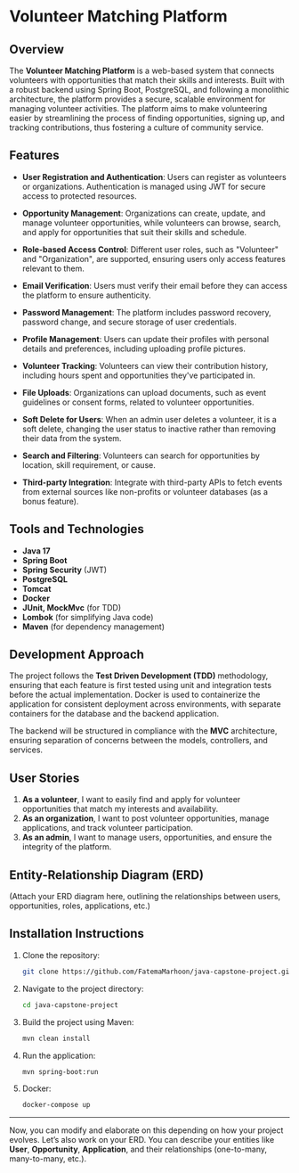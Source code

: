 
# Volunteer Matching Platform

## Overview

The **Volunteer Matching Platform** is a web-based system that connects volunteers with opportunities that match their skills and interests. Built with a robust backend using Spring Boot, PostgreSQL, and following a monolithic architecture, the platform provides a secure, scalable environment for managing volunteer activities. The platform aims to make volunteering easier by streamlining the process of finding opportunities, signing up, and tracking contributions, thus fostering a culture of community service.

## Features

- **User Registration and Authentication**: Users can register as volunteers or organizations. Authentication is managed using JWT for secure access to protected resources.
  
- **Opportunity Management**: Organizations can create, update, and manage volunteer opportunities, while volunteers can browse, search, and apply for opportunities that suit their skills and schedule.
  
- **Role-based Access Control**: Different user roles, such as "Volunteer" and "Organization", are supported, ensuring users only access features relevant to them.
  
- **Email Verification**: Users must verify their email before they can access the platform to ensure authenticity.
  
- **Password Management**: The platform includes password recovery, password change, and secure storage of user credentials.
  
- **Profile Management**: Users can update their profiles with personal details and preferences, including uploading profile pictures.
  
- **Volunteer Tracking**: Volunteers can view their contribution history, including hours spent and opportunities they've participated in.
  
- **File Uploads**: Organizations can upload documents, such as event guidelines or consent forms, related to volunteer opportunities.
  
- **Soft Delete for Users**: When an admin user deletes a volunteer, it is a soft delete, changing the user status to inactive rather than removing their data from the system.

- **Search and Filtering**: Volunteers can search for opportunities by location, skill requirement, or cause.
  
- **Third-party Integration**: Integrate with third-party APIs to fetch events from external sources like non-profits or volunteer databases (as a bonus feature).

## Tools and Technologies

- **Java 17**
- **Spring Boot**
- **Spring Security** (JWT)
- **PostgreSQL**
- **Tomcat**
- **Docker**
- **JUnit, MockMvc** (for TDD)
- **Lombok** (for simplifying Java code)
- **Maven** (for dependency management)

## Development Approach

The project follows the **Test Driven Development (TDD)** methodology, ensuring that each feature is first tested using unit and integration tests before the actual implementation. Docker is used to containerize the application for consistent deployment across environments, with separate containers for the database and the backend application.

The backend will be structured in compliance with the **MVC** architecture, ensuring separation of concerns between the models, controllers, and services.

## User Stories

1. **As a volunteer**, I want to easily find and apply for volunteer opportunities that match my interests and availability.
2. **As an organization**, I want to post volunteer opportunities, manage applications, and track volunteer participation.
3. **As an admin**, I want to manage users, opportunities, and ensure the integrity of the platform.

## Entity-Relationship Diagram (ERD)

(Attach your ERD diagram here, outlining the relationships between users, opportunities, roles, applications, etc.)

## Installation Instructions

1. Clone the repository:
   ```bash
   git clone https://github.com/FatemaMarhoon/java-capstone-project.git
   ```
2. Navigate to the project directory:
   ```bash
   cd java-capstone-project
   ```
3. Build the project using Maven:
   ```bash
   mvn clean install
   ```
4. Run the application:
   ```bash
   mvn spring-boot:run
   ```
5. Docker:
   ```bash
   docker-compose up
   ```

---

Now, you can modify and elaborate on this depending on how your project evolves. Let’s also work on your ERD. You can describe your entities like **User**, **Opportunity**, **Application**, and their relationships (one-to-many, many-to-many, etc.).
